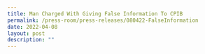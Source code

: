 ```yaml
---
title: Man Charged With Giving False Information To CPIB
permalink: /press-room/press-releases/080422-FalseInformation
date: 2022-04-08
layout: post
description: ""
---
```

